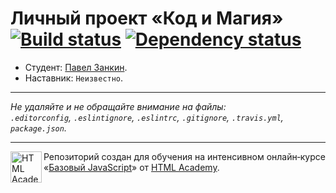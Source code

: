 # Личный проект «Код и Магия» [![Build status][travis-image]][travis-url] [![Dependency status][dependency-image]][dependency-url]

* Студент: [Павел Занкин](https://up.htmlacademy.ru/javascript/4/user/110586).
* Наставник: `Неизвестно`.

---

_Не удаляйте и не обращайте внимание на файлы:_<br>
_`.editorconfig`, `.eslintignore`, `.eslintrc`, `.gitignore`, `.travis.yml`, `package.json`._

---

<a href="https://htmlacademy.ru/intensive/javascript"><img align="left" width="50" height="50" title="HTML Academy" src="https://up.htmlacademy.ru/static/img/intensive/javascript/logo-for-github.svg"></a>

Репозиторий создан для обучения на интенсивном онлайн‑курсе «[Базовый JavaScript](https://htmlacademy.ru/intensive/javascript)» от [HTML Academy](https://htmlacademy.ru).

[travis-image]: https://travis-ci.org/htmlacademy-javascript/110586-code-and-magick.svg?branch=master
[travis-url]: https://travis-ci.org/htmlacademy-javascript/110586-code-and-magick
[dependency-image]: https://david-dm.org/htmlacademy-javascript/110586-code-and-magick.svg?style=flat-square
[dependency-url]: https://david-dm.org/htmlacademy-javascript/110586-code-and-magick
